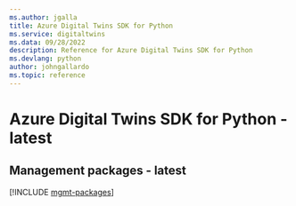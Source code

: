 ```yaml
---
ms.author: jgalla
title: Azure Digital Twins SDK for Python
ms.service: digitaltwins
ms.data: 09/28/2022
description: Reference for Azure Digital Twins SDK for Python
ms.devlang: python
author: johngallardo
ms.topic: reference
---
```

# Azure Digital Twins SDK for Python - latest

## Management packages - latest
[!INCLUDE [mgmt-packages](digital-twins-mgmt-index.md)]